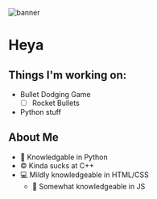 ![banner](https://i.imgur.com/GRWLDBt.png)
# Heya

## Things I'm working on:
* Bullet Dodging Game
     * [ ] Rocket Bullets
* Python stuff
## About Me
* :snake: Knowledgable in Python
* ©️ Kinda sucks at C++
* 💻 Mildly knowledgeable in HTML/CSS
   * 🫤 Somewhat knowledgeable in JS
